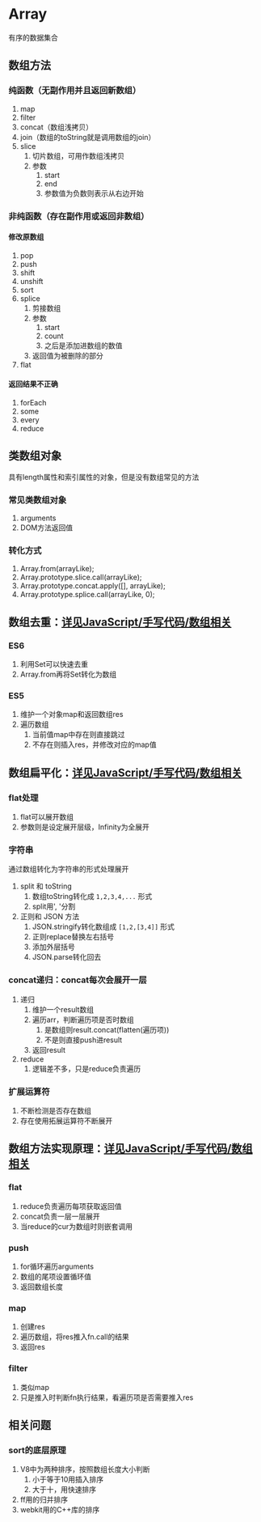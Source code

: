 # Array

有序的数据集合

## 数组方法

### 纯函数（无副作用并且返回新数组）

1. map
2. filter
3. concat（数组浅拷贝）
4. join（数组的toString就是调用数组的join）
5. slice
   1. 切片数组，可用作数组浅拷贝
   2. 参数
      1. start
      2. end
      3. 参数值为负数则表示从右边开始

### 非纯函数（存在副作用或返回非数组）

#### 修改原数组

1. pop
2. push
3. shift
4. unshift
5. sort
6. splice
   1. 剪接数组
   2. 参数
      1. start
      2. count
      3. 之后是添加进数组的数值
   3. 返回值为被删除的部分
7. flat

#### 返回结果不正确

1. forEach
2. some
3. every
4. reduce

## 类数组对象

具有length属性和索引属性的对象，但是没有数组常见的方法

### 常见类数组对象

1. arguments
2. DOM方法返回值

### 转化方式

1. Array.from(arrayLike);
2. Array.prototype.slice.call(arrayLike);
3. Array.prototype.concat.apply([], arrayLike);
4. Array.prototype.splice.call(arrayLike, 0);

## 数组去重：[详见JavaScript/手写代码/数组相关](../08-代码手写/02-数组相关.md)

### ES6

1. 利用Set可以快速去重
2. Array.from再将Set转化为数组

### ES5

1. 维护一个对象map和返回数组res
2. 遍历数组
   1. 当前值map中存在则直接跳过
   2. 不存在则插入res，并修改对应的map值

## 数组扁平化：[详见JavaScript/手写代码/数组相关](../08-代码手写/02-数组相关.md)

### flat处理

1. flat可以展开数组
2. 参数则是设定展开层级，Infinity为全展开

### 字符串

通过数组转化为字符串的形式处理展开

1. split 和 toString
   1. 数组toString转化成 `1,2,3,4,...` 形式
   2. split用', '分割
2. 正则和 JSON 方法
   1. JSON.stringify转化数组成 `[1,2,[3,4]]` 形式
   2. 正则replace替换左右括号
   3. 添加外层括号
   4. JSON.parse转化回去

### concat递归：concat每次会展开一层

1. 递归
   1. 维护一个result数组
   2. 遍历arr，判断遍历项是否时数组
      1. 是数组则result.concat(flatten(遍历项))
      2. 不是则直接push进result
   3. 返回result
2. reduce
   1. 逻辑差不多，只是reduce负责遍历

### 扩展运算符

1. 不断检测是否存在数组
2. 存在使用拓展运算符不断展开

## 数组方法实现原理：[详见JavaScript/手写代码/数组相关](../08-代码手写/02-数组相关.md)

### flat

1. reduce负责遍历每项获取返回值
2. concat负责一层一层展开
3. 当reduce的cur为数组时则嵌套调用

### push

1. for循环遍历arguments
2. 数组的尾项设置循环值
3. 返回数组长度

### map

1. 创建res
2. 遍历数组，将res推入fn.call的结果
3. 返回res

### filter

1. 类似map
2. 只是推入时判断fn执行结果，看遍历项是否需要推入res

## 相关问题

### sort的底层原理

1. V8中为两种排序，按照数组长度大小判断
   1. 小于等于10用插入排序
   2. 大于十，用快速排序
2. ff用的归并排序
3. webkit用的C++库的排序
